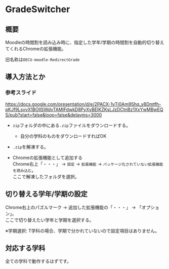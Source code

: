 # GradeSwitcher
## 概要
Moodleの時間割を読み込み時に、指定した学年/学期の時間割を自動的切り替えてくれるChromeの拡張機能。

旧名称は`OECU-moodle-RedirectGrade`
## 導入方法とか
### 参考スライド
https://docs.google.com/presentation/d/e/2PACX-1vTj0Am9Shq_v8Dmtfh-pKJf9LsvvX1BOllSWdvTAMlFdwkD8PyXyBEIKZKsLJzDCtnBz1XxYwMBwEQS/pub?start=false&loop=false&delayms=3000

- `zip`フォルダの中にある`.zip`ファイルをダウンロードする。
    - 自分の学科のものをダウンロードすればOK

- `.zip`を解凍する。
- Chromeの拡張機能として追加する<br>
Chrome右上「・・・」 -> `設定` -> `拡張機能` -> `パッケージ化されていない拡張機能を読み込む`。<br>
ここで解凍したフォルダを選択。


## 切り替える学年/学期の設定
Chrome右上のパズルマーク -> 追加した拡張機能の「・・・」 -> 「オプション」。<br>
ここで切り替えたい学年と学期を選択する。

※学期選択: T学科の場合、学期で分かれていないので設定項目はありません。

## 対応する学科
全ての学科で動作するはずです。
